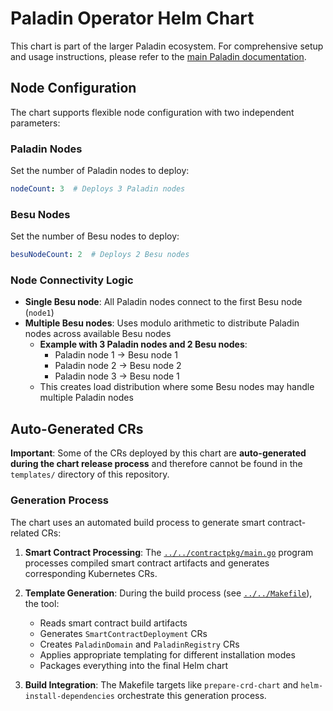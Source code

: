 # Paladin Operator Helm Chart

This chart is part of the larger Paladin ecosystem. For comprehensive setup and usage instructions, please refer to the [main Paladin documentation](https://LFDT-Paladin.github.io/paladin/head/getting-started/installation/).

## Node Configuration

The chart supports flexible node configuration with two independent parameters:

### Paladin Nodes
Set the number of Paladin nodes to deploy:

```yaml
nodeCount: 3  # Deploys 3 Paladin nodes
```

### Besu Nodes  
Set the number of Besu nodes to deploy:

```yaml
besuNodeCount: 2  # Deploys 2 Besu nodes
```

### Node Connectivity Logic
- **Single Besu node**: All Paladin nodes connect to the first Besu node (`node1`)
- **Multiple Besu nodes**: Uses modulo arithmetic to distribute Paladin nodes across available Besu nodes
  - **Example with 3 Paladin nodes and 2 Besu nodes**:
    - Paladin node 1 → Besu node 1
    - Paladin node 2 → Besu node 2  
    - Paladin node 3 → Besu node 1
  - This creates load distribution where some Besu nodes may handle multiple Paladin nodes

## Auto-Generated CRs

**Important**: Some of the CRs deployed by this chart are **auto-generated during the chart release process** and therefore cannot be found in the `templates/` directory of this repository.

### Generation Process

The chart uses an automated build process to generate smart contract-related CRs:

1. **Smart Contract Processing**: The [`../../contractpkg/main.go`](../../contractpkg/main.go) program processes compiled smart contract artifacts and generates corresponding Kubernetes CRs.

2. **Template Generation**: During the build process (see [`../../Makefile`](../../Makefile)), the tool:
   - Reads smart contract build artifacts
   - Generates `SmartContractDeployment` CRs
   - Creates `PaladinDomain` and `PaladinRegistry` CRs
   - Applies appropriate templating for different installation modes
   - Packages everything into the final Helm chart

3. **Build Integration**: The Makefile targets like `prepare-crd-chart` and `helm-install-dependencies` orchestrate this generation process.

